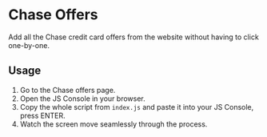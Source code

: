 # Chase Offers
Add all the Chase credit card offers from the website without having to click one-by-one.

## Usage
1. Go to the Chase offers page.
2. Open the JS Console in your browser.
3. Copy the whole script from `index.js` and paste it into your JS Console, press ENTER.
4. Watch the screen move seamlessly through the process.
